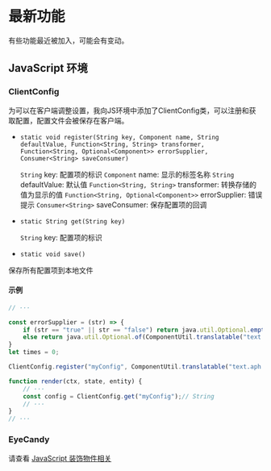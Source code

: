 # 最新功能

有些功能最近被加入，可能会有变动。

## JavaScript 环境






### ClientConfig

为可以在客户端调整设置，我向JS环境中添加了ClientConfig类，可以注册和获取配置，配置文件会被保存在客户端。

- `static void register(String key, Component name, String defaultValue, Function<String, String> transformer, Function<String, Optional<Component>> errorSupplier, Consumer<String> saveConsumer) `

    `String` key: 配置项的标识
    `Component` name: 显示的标签名称
    `String` defaultValue: 默认值
    `Function<String, String>` transformer: 转换存储的值为显示的值
    `Function<String, Optional<Component>>` errorSupplier: 错误提示
    `Consumer<String>` saveConsumer: 保存配置项的回调

- `static String get(String key)`

    `String` key: 配置项的标识

- `static void save()`

保存所有配置项到本地文件

#### 示例

```javascript
// ···

const errorSupplier = (str) => {
    if (str == "true" || str == "false") return java.util.Optional.empty();
    else return java.util.Optional.of(ComponentUtil.translatable("text.aph.config.error"));
}
let times = 0;

ClientConfig.register("myConfig", ComponentUtil.translatable("text.aph.config.myConfig"), "true", value => value, errorSupplier, str => times++);

function render(ctx, state, entity) {
    // ···
    const config = ClientConfig.get("myConfig");// String
    // ···
}
// ···
```

### EyeCandy

请查看 [JavaScript 装饰物件相关](https://aphrodite281.github.io/mtr-ante/#/js-eyecandy)